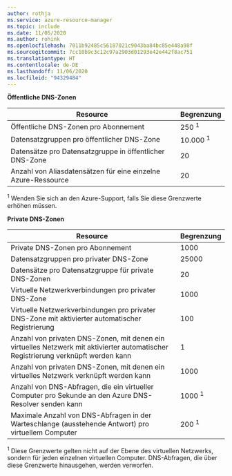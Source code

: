 ```yaml
---
author: rothja
ms.service: azure-resource-manager
ms.topic: include
ms.date: 11/05/2020
ms.author: rohink
ms.openlocfilehash: 7011b92485c56187021c9043ba84bc85e448a98f
ms.sourcegitcommit: 7cc10b9c3c12c97a2903d01293e42e442f8ac751
ms.translationtype: HT
ms.contentlocale: de-DE
ms.lasthandoff: 11/06/2020
ms.locfileid: "94329484"
---
```

**Öffentliche DNS-Zonen**

| Resource | Begrenzung |
| --- | --- |
| Öffentliche DNS-Zonen pro Abonnement |250 <sup>1</sup> |
| Datensatzgruppen pro öffentlicher DNS-Zone |10.000 <sup>1</sup> |
| Datensätze pro Datensatzgruppe in öffentlicher DNS-Zone |20 |
| Anzahl von Aliasdatensätzen für eine einzelne Azure-Ressource |20|

<sup>1</sup> Wenden Sie sich an den Azure-Support, falls Sie diese Grenzwerte erhöhen müssen.

**Private DNS-Zonen**

| Resource | Begrenzung |
| --- | --- |
| Private DNS-Zonen pro Abonnement |1000|
| Datensatzgruppen pro privater DNS-Zone |25000|
| Datensätze pro Datensatzgruppe für private DNS-Zonen |20|
| Virtuelle Netzwerkverbindungen pro privater DNS-Zone |1000|
| Virtuelle Netzwerkverbindungen pro privater DNS-Zone mit aktivierter automatischer Registrierung |100|
| Anzahl von privaten DNS-Zonen, mit denen ein virtuelles Netzwerk mit aktivierter automatischer Registrierung verknüpft werden kann |1|
| Anzahl von privaten DNS-Zonen, mit denen ein virtuelles Netzwerk verknüpft werden kann |1000|
| Anzahl von DNS-Abfragen, die ein virtueller Computer pro Sekunde an den Azure DNS-Resolver senden kann |1000 <sup>1</sup> |
| Maximale Anzahl von DNS-Abfragen in der Warteschlange (ausstehende Antwort) pro virtuellem Computer |200 <sup>1</sup> |

<sup>1</sup> Diese Grenzwerte gelten nicht auf der Ebene des virtuellen Netzwerks, sondern für jeden einzelnen virtuellen Computer. DNS-Abfragen, die über diese Grenzwerte hinausgehen, werden verworfen.
